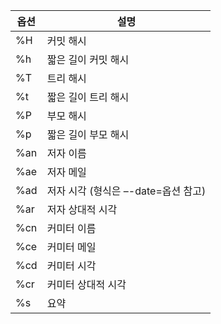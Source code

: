옵션| 설명
---- | ----
%H   | 커밋 해시
%h | 짧은 길이 커밋 해시
%T | 트리 해시
%t  | 짧은 길이 트리 해시
%P | 부모 해시
%p  | 짧은 길이 부모 해시
%an | 저자 이름
%ae | 저자 메일
%ad | 저자 시각 (형식은 –-date=옵션 참고)
%ar | 저자 상대적 시각
%cn | 커미터 이름
%ce | 커미터 메일
%cd | 커미터 시각
%cr | 커미터 상대적 시각
%s | 요약
